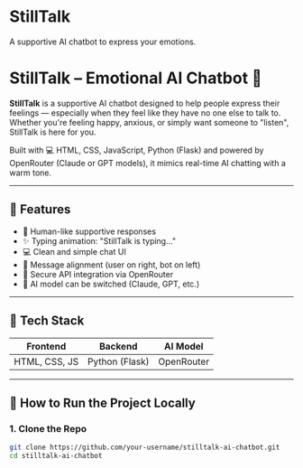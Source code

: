 # StillTalk
A supportive AI chatbot to express your emotions.
# StillTalk – Emotional AI Chatbot 💬

**StillTalk** is a supportive AI chatbot designed to help people express their feelings — especially when they feel like they have no one else to talk to. Whether you're feeling happy, anxious, or simply want someone to "listen", StillTalk is here for you.

Built with 💻 HTML, CSS, JavaScript, Python (Flask) and powered by OpenRouter (Claude or GPT models), it mimics real-time AI chatting with a warm tone.

---

## 🌟 Features

- 💬 Human-like supportive responses
- ✨ Typing animation: "StillTalk is typing..."
- 💻 Clean and simple chat UI
- 📐 Message alignment (user on right, bot on left)
- 🔐 Secure API integration via OpenRouter
- 🧠 AI model can be switched (Claude, GPT, etc.)

---

## 🧰 Tech Stack

| Frontend      | Backend        | AI Model   |
|---------------|----------------|------------|
| HTML, CSS, JS | Python (Flask) | OpenRouter |

---

## 🚀 How to Run the Project Locally

### 1. Clone the Repo

```bash
git clone https://github.com/your-username/stilltalk-ai-chatbot.git
cd stilltalk-ai-chatbot
